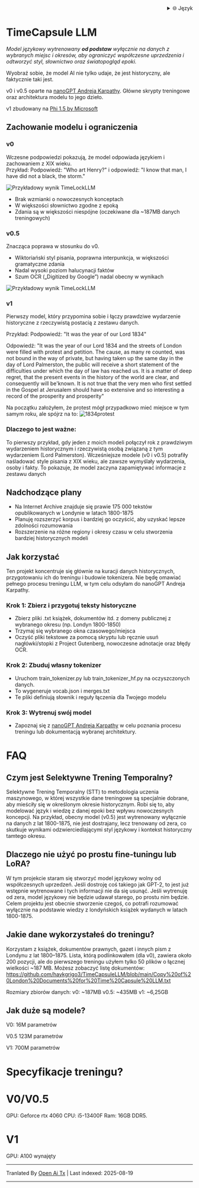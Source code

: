 
<div align="right">
  <details>
    <summary >🌐 Język</summary>
    <div>
      <div align="center">
        <a href="https://openaitx.github.io/view.html?user=haykgrigo3&project=TimeCapsuleLLM&lang=en">English</a>
        | <a href="https://openaitx.github.io/view.html?user=haykgrigo3&project=TimeCapsuleLLM&lang=zh-CN">简体中文</a>
        | <a href="#" title="Coming soon">繁體中文 (wkrótce)</a> |
        | <a href="https://openaitx.github.io/view.html?user=haykgrigo3&project=TimeCapsuleLLM&lang=ja">日本語</a>
        | <a href="https://openaitx.github.io/view.html?user=haykgrigo3&project=TimeCapsuleLLM&lang=ko">한국어</a>
        | <a href="#" title="Coming soon">हिन्दी (wkrótce)</a> |
        | <a href="#" title="Coming soon">ไทย (wkrótce)</a> |
        | <a href="#" title="Coming soon">Français (wkrótce)</a>
        | <a href="#" title="Coming soon">Deutsch (wkrótce)</a>
        | <a href="#" title="Coming soon">Español (wkrótce)</a>
        | <a href="#" title="Coming soon">Italiano (wkrótce)</a>
        | <a href="#" title="Coming soon">Русский (wkrótce)</a>
        | <a href="#" title="Coming soon">Português (wkrótce)</a>
        | <a href="#" title="Coming soon">Nederlands (wkrótce)</a>
        | <a href="#" title="Coming soon">Polski (wkrótce)</a>
        | <a href="#" title="Coming soon">العربية (wkrótce)</a>
        | <a href="#" title="Coming soon">فارسی (wkrótce)</a>
        | <a href="#" title="Coming soon">Türkçe (wkrótce)</a>
        | <a href="#" title="Coming soon">Tiếng Việt (wkrótce)</a>
        | <a href="#" title="Coming soon">Bahasa Indonesia (wkrótce)</a>

      </div>
    </div>
  </details>
</div>

# TimeCapsule LLM

*Model językowy wytrenowany **od podstaw** wyłącznie na danych z wybranych miejsc i okresów, aby ograniczyć współczesne uprzedzenia i odtworzyć styl, słownictwo oraz światopogląd epoki.*

Wyobraź sobie, że model AI nie tylko udaje, że jest historyczny, ale faktycznie taki jest.

v0 i v0.5 oparte na [nanoGPT Andreja Karpathy](https://github.com/karpathy/nanoGPT). Główne skrypty treningowe oraz architektura modelu to jego dzieło. 

v1 zbudowany na [Phi 1.5 by Microsoft](https://huggingface.co/microsoft/phi-1_5)

##  Zachowanie modelu i ograniczenia

### **v0**  

Wczesne podpowiedzi pokazują, że model odpowiada językiem i zachowaniem z XIX wieku.  
Przykład: Podpowiedź: "Who art Henry?" i odpowiedź: "I know that man, I have did not a black, the storm." 

![Przykładowy wynik TimeLockLLM](https://github.com/haykgrigo3/TimeCapsuleLLM/blob/main/london_1800_1850_v0/timelockllm_sample_output.png?raw=true)

- Brak wzmianki o nowoczesnych konceptach  
- W większości słownictwo zgodne z epoką  
- Zdania są w większości niespójne (oczekiwane dla ~187MB danych treningowych)

### **v0.5** 

Znacząca poprawa w stosunku do v0.  
- Wiktoriański styl pisania, poprawna interpunkcja, w większości gramatyczne zdania  
- Nadal wysoki poziom halucynacji faktów  
- Szum OCR („Digitized by Google”) nadal obecny w wynikach

![Przykładowy wynik TimeLockLLM](https://github.com/haykgrigo3/TimeCapsuleLLM/blob/main/london_1800_1875_v0.5/fellowcitizens.png?raw=true)

### **v1**

Pierwszy model, który przypomina sobie i łączy prawdziwe wydarzenie historyczne z rzeczywistą postacią z zestawu danych.

Przykład: Podpowiedź: "It was the year of our Lord 1834" 

Odpowiedź: "It was the year of our Lord 1834 and the streets of London were filled with protest and petition. The cause, as many re counted, was not bound in the way of private, but having taken up the same day in the day of Lord Palmerston, the public will receive a short statement of the difficulties under which the day of law has reached us. It is a matter of deep regret, that the present events in the history of the world are clear, and consequently will be'known. It is not true that the very men who first settled in the Gospel at Jerusalem should have so extensive and so interesting a record of the prosperity and prosperity" 

Na początku założyłem, że protest mógł przypadkowo mieć miejsce w tym samym roku, ale spójrz na to: ![1834protest](https://raw.githubusercontent.com/haykgrigo3/TimeCapsuleLLM/main/1834protest.png)

### Dlaczego to jest ważne:

To pierwszy przykład, gdy jeden z moich modeli połączył rok z prawdziwym wydarzeniem historycznym i rzeczywistą osobą związaną z tym wydarzeniem (Lord Palmerston). Wcześniejsze modele (v0 i v0.5) potrafiły naśladować style pisania z XIX wieku, ale zawsze wymyślały wydarzenia, osoby i fakty. To pokazuje, że model zaczyna zapamiętywać informacje z zestawu danych 

## Nadchodzące plany 

- Na Internet Archive znajduje się prawie 175 000 tekstów opublikowanych w Londynie w latach 1800-1875
- Planuję rozszerzyć korpus i bardziej go oczyścić, aby uzyskać lepsze zdolności rozumowania
- Rozszerzenie na różne regiony i okresy czasu w celu stworzenia bardziej historycznych modeli


## Jak korzystać

Ten projekt koncentruje się głównie na kuracji danych historycznych, przygotowaniu ich do treningu i budowie tokenizera. Nie będę omawiać pełnego procesu treningu LLM, w tym celu odsyłam do nanoGPT Andreja Karpathy.

### Krok 1: Zbierz i przygotuj teksty historyczne

- Zbierz pliki .txt książek, dokumentów itd. z domeny publicznej z wybranego okresu (np. Londyn 1800-1850)
- Trzymaj się wybranego okna czasowego/miejsca  
- Oczyść pliki tekstowe za pomocą skryptu lub ręcznie usuń nagłówki/stopki z Project Gutenberg, nowoczesne adnotacje oraz błędy OCR.

### Krok 2: Zbuduj własny tokenizer

- Uruchom train_tokenizer.py lub train_tokenizer_hf.py na oczyszczonych danych.
- To wygeneruje vocab.json i merges.txt
- Te pliki definiują słownik i reguły łączenia dla Twojego modelu

### Krok 3: Wytrenuj swój model

- Zapoznaj się z [nanoGPT Andreja Karpathy](https://github.com/karpathy/nanoGPT) w celu poznania procesu treningu lub dokumentacją wybranej architektury.

# FAQ

## Czym jest Selektywne Trening Temporalny?

Selektywne Trening Temporalny (STT) to metodologia uczenia maszynowego, w której wszystkie dane treningowe są specjalnie dobrane, aby mieściły się w określonym okresie historycznym. Robi się to, aby modelować język i wiedzę z danej epoki bez wpływu nowoczesnych koncepcji. Na przykład, obecny model (v0.5) jest wytrenowany wyłącznie na danych z lat 1800-1875, nie jest dostrajany, lecz trenowany od zera, co skutkuje wynikami odzwierciedlającymi styl językowy i kontekst historyczny tamtego okresu.

## Dlaczego nie użyć po prostu fine-tuningu lub LoRA?

W tym projekcie staram się stworzyć model językowy wolny od współczesnych uprzedzeń. Jeśli dostroję coś takiego jak GPT-2, to jest już wstępnie wytrenowane i tych informacji nie da się usunąć. Jeśli wytrenuję od zera, model językowy nie będzie udawał starego, po prostu nim będzie. Celem projektu jest obecnie stworzenie czegoś, co potrafi rozumować wyłącznie na podstawie wiedzy z londyńskich książek wydanych w latach 1800-1875.

## Jakie dane wykorzystałeś do treningu?

Korzystam z książek, dokumentów prawnych, gazet i innych pism z Londynu z lat 1800–1875. Lista, którą podlinkowałem (dla v0), zawiera około 200 pozycji, ale do pierwszego treningu użyłem tylko 50 plików o łącznej wielkości ~187 MB. Możesz zobaczyć listę dokumentów:
https://github.com/haykgrigo3/TimeCapsuleLLM/blob/main/Copy%20of%20London%20Documents%20for%20Time%20Capsule%20LLM.txt


Rozmiary zbiorów danych:
v0: ~187MB
v0.5: ~435MB 
v1: ~6,25GB 

## Jak duże są modele?

V0: 16M parametrów

V0.5 123M parametrów

V1: 700M parametrów

# Specyfikacje treningu?

# V0/V0.5
GPU: Geforce rtx 4060
CPU: i5-13400F 
Ram: 16GB DDR5.

# V1
GPU: A100 wynajęty














---

Tranlated By [Open Ai Tx](https://github.com/OpenAiTx/OpenAiTx) | Last indexed: 2025-08-19

---
